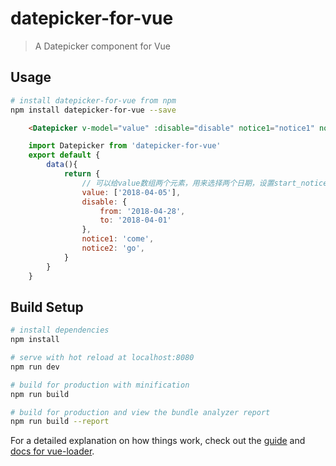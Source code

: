 # datepicker-for-vue

> A Datepicker component for Vue

## Usage
``` bash
# install datepicker-for-vue from npm
npm install datepicker-for-vue --save
```

``` html
    <Datepicker v-model="value" :disable="disable" notice1="notice1" notice2="notice2"></Datepicker>
```

``` javascript
    import Datepicker from 'datepicker-for-vue'
    export default {
        data(){
            return {
                // 可以给value数组两个元素，用来选择两个日期，设置start_notice和end_notice给这两个日期提示语
                value: ['2018-04-05'],
                disable: {
                    from: '2018-04-28',
                    to: '2018-04-01'
                },
                notice1: 'come', 
                notice2: 'go',
            }
        }
    }
```



## Build Setup

``` bash
# install dependencies
npm install

# serve with hot reload at localhost:8080
npm run dev

# build for production with minification
npm run build

# build for production and view the bundle analyzer report
npm run build --report
```

For a detailed explanation on how things work, check out the [guide](http://vuejs-templates.github.io/webpack/) and [docs for vue-loader](http://vuejs.github.io/vue-loader).
